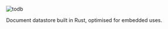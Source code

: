 ![todb](https://raw.githubusercontent.com/disordinary/todb/master/docs/logo.png)

Document datastore built in Rust, optimised for embedded uses.